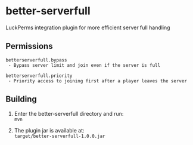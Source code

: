 # better-serverfull

LuckPerms integration plugin for more efficient server full handling

## Permissions

```
betterserverfull.bypass
 - Bypass server limit and join even if the server is full

betterserverfull.priority
 - Priority access to joining first after a player leaves the server
```

## Building

1. Enter the better-serverfull directory and run:  
   `mvn`

2. The plugin jar is available at:  
   `target/better-serverfull-1.0.0.jar`
